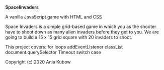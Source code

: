 <strong>SpaceIinvaders</strong>

A vanilla JavaScript game with HTML and CSS

Space Invaders is a simple grid-based game in which you as the shooter have to shoot down as many alien invaders before they get to you. We are going to build a 15 x 15 grid square with 20 invaders to shoot.

This project covers:
for loops
addEventListener
classList
document.querySelector
Timeout
switch case

Copyright (c) 2020 Ania Kubow